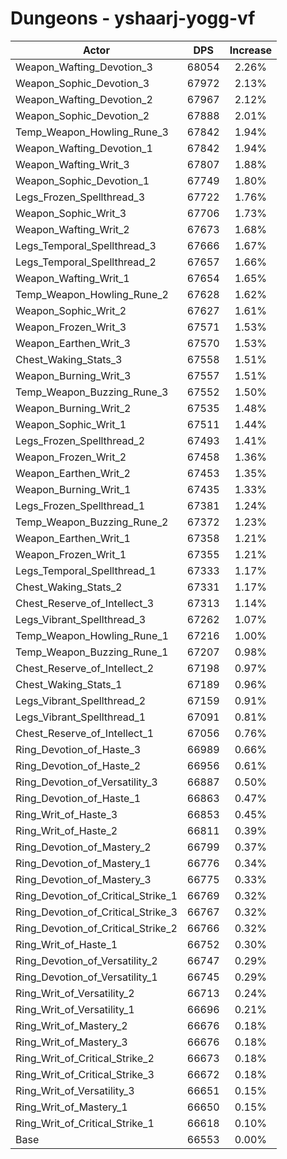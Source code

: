 # Dungeons - yshaarj-yogg-vf
| Actor | DPS | Increase |
|---|:---:|:---:|
|Weapon_Wafting_Devotion_3|68054|2.26%|
|Weapon_Sophic_Devotion_3|67972|2.13%|
|Weapon_Wafting_Devotion_2|67967|2.12%|
|Weapon_Sophic_Devotion_2|67888|2.01%|
|Temp_Weapon_Howling_Rune_3|67842|1.94%|
|Weapon_Wafting_Devotion_1|67842|1.94%|
|Weapon_Wafting_Writ_3|67807|1.88%|
|Weapon_Sophic_Devotion_1|67749|1.80%|
|Legs_Frozen_Spellthread_3|67722|1.76%|
|Weapon_Sophic_Writ_3|67706|1.73%|
|Weapon_Wafting_Writ_2|67673|1.68%|
|Legs_Temporal_Spellthread_3|67666|1.67%|
|Legs_Temporal_Spellthread_2|67657|1.66%|
|Weapon_Wafting_Writ_1|67654|1.65%|
|Temp_Weapon_Howling_Rune_2|67628|1.62%|
|Weapon_Sophic_Writ_2|67627|1.61%|
|Weapon_Frozen_Writ_3|67571|1.53%|
|Weapon_Earthen_Writ_3|67570|1.53%|
|Chest_Waking_Stats_3|67558|1.51%|
|Weapon_Burning_Writ_3|67557|1.51%|
|Temp_Weapon_Buzzing_Rune_3|67552|1.50%|
|Weapon_Burning_Writ_2|67535|1.48%|
|Weapon_Sophic_Writ_1|67511|1.44%|
|Legs_Frozen_Spellthread_2|67493|1.41%|
|Weapon_Frozen_Writ_2|67458|1.36%|
|Weapon_Earthen_Writ_2|67453|1.35%|
|Weapon_Burning_Writ_1|67435|1.33%|
|Legs_Frozen_Spellthread_1|67381|1.24%|
|Temp_Weapon_Buzzing_Rune_2|67372|1.23%|
|Weapon_Earthen_Writ_1|67358|1.21%|
|Weapon_Frozen_Writ_1|67355|1.21%|
|Legs_Temporal_Spellthread_1|67333|1.17%|
|Chest_Waking_Stats_2|67331|1.17%|
|Chest_Reserve_of_Intellect_3|67313|1.14%|
|Legs_Vibrant_Spellthread_3|67262|1.07%|
|Temp_Weapon_Howling_Rune_1|67216|1.00%|
|Temp_Weapon_Buzzing_Rune_1|67207|0.98%|
|Chest_Reserve_of_Intellect_2|67198|0.97%|
|Chest_Waking_Stats_1|67189|0.96%|
|Legs_Vibrant_Spellthread_2|67159|0.91%|
|Legs_Vibrant_Spellthread_1|67091|0.81%|
|Chest_Reserve_of_Intellect_1|67056|0.76%|
|Ring_Devotion_of_Haste_3|66989|0.66%|
|Ring_Devotion_of_Haste_2|66956|0.61%|
|Ring_Devotion_of_Versatility_3|66887|0.50%|
|Ring_Devotion_of_Haste_1|66863|0.47%|
|Ring_Writ_of_Haste_3|66853|0.45%|
|Ring_Writ_of_Haste_2|66811|0.39%|
|Ring_Devotion_of_Mastery_2|66799|0.37%|
|Ring_Devotion_of_Mastery_1|66776|0.34%|
|Ring_Devotion_of_Mastery_3|66775|0.33%|
|Ring_Devotion_of_Critical_Strike_1|66769|0.32%|
|Ring_Devotion_of_Critical_Strike_3|66767|0.32%|
|Ring_Devotion_of_Critical_Strike_2|66766|0.32%|
|Ring_Writ_of_Haste_1|66752|0.30%|
|Ring_Devotion_of_Versatility_2|66747|0.29%|
|Ring_Devotion_of_Versatility_1|66745|0.29%|
|Ring_Writ_of_Versatility_2|66713|0.24%|
|Ring_Writ_of_Versatility_1|66696|0.21%|
|Ring_Writ_of_Mastery_2|66676|0.18%|
|Ring_Writ_of_Mastery_3|66676|0.18%|
|Ring_Writ_of_Critical_Strike_2|66673|0.18%|
|Ring_Writ_of_Critical_Strike_3|66672|0.18%|
|Ring_Writ_of_Versatility_3|66651|0.15%|
|Ring_Writ_of_Mastery_1|66650|0.15%|
|Ring_Writ_of_Critical_Strike_1|66618|0.10%|
|Base|66553|0.00%|
